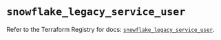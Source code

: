 # `snowflake_legacy_service_user`

Refer to the Terraform Registry for docs: [`snowflake_legacy_service_user`](https://registry.terraform.io/providers/snowflake-labs/snowflake/1.0.4/docs/resources/legacy_service_user).
